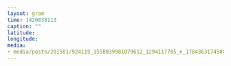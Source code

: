 ```yaml
---
layout: gram
time: 1420838113
caption: ""
latitude: 
longitude: 
media:
- media/posts/201501/924119_1558039981079612_1294117705_n_17843631745000351.jpg
---
```


